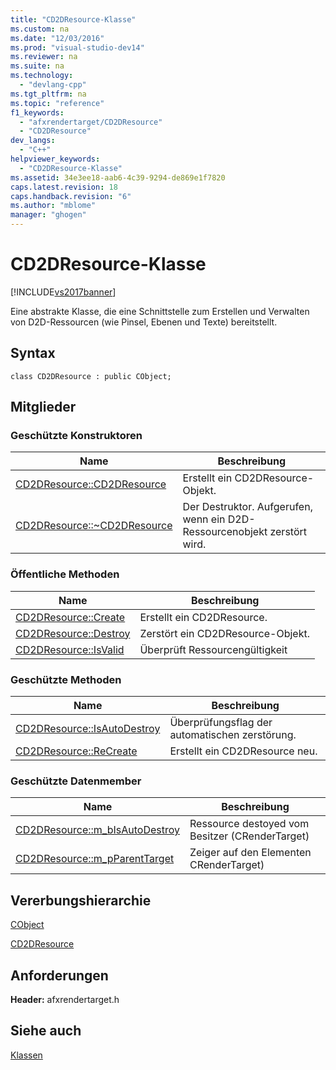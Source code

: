 ```yaml
---
title: "CD2DResource-Klasse"
ms.custom: na
ms.date: "12/03/2016"
ms.prod: "visual-studio-dev14"
ms.reviewer: na
ms.suite: na
ms.technology: 
  - "devlang-cpp"
ms.tgt_pltfrm: na
ms.topic: "reference"
f1_keywords: 
  - "afxrendertarget/CD2DResource"
  - "CD2DResource"
dev_langs: 
  - "C++"
helpviewer_keywords: 
  - "CD2DResource-Klasse"
ms.assetid: 34e3ee18-aab6-4c39-9294-de869e1f7820
caps.latest.revision: 18
caps.handback.revision: "6"
ms.author: "mblome"
manager: "ghogen"
---
```

# CD2DResource-Klasse
[!INCLUDE[vs2017banner](../../assembler/inline/includes/vs2017banner.md)]

Eine abstrakte Klasse, die eine Schnittstelle zum Erstellen und Verwalten von D2D\-Ressourcen \(wie Pinsel, Ebenen und Texte\) bereitstellt.  
  
## Syntax  
  
```  
class CD2DResource : public CObject;  
```  
  
## Mitglieder  
  
### Geschützte Konstruktoren  
  
|Name|Beschreibung|  
|----------|------------------|  
|[CD2DResource::CD2DResource](../Topic/CD2DResource::CD2DResource.md)|Erstellt ein CD2DResource\-Objekt.|  
|[CD2DResource::~CD2DResource](../Topic/CD2DResource::~CD2DResource.md)|Der Destruktor.  Aufgerufen, wenn ein D2D\-Ressourcenobjekt zerstört wird.|  
  
### Öffentliche Methoden  
  
|Name|Beschreibung|  
|----------|------------------|  
|[CD2DResource::Create](../Topic/CD2DResource::Create.md)|Erstellt ein CD2DResource.|  
|[CD2DResource::Destroy](../Topic/CD2DResource::Destroy.md)|Zerstört ein CD2DResource\-Objekt.|  
|[CD2DResource::IsValid](../Topic/CD2DResource::IsValid.md)|Überprüft Ressourcengültigkeit|  
  
### Geschützte Methoden  
  
|Name|Beschreibung|  
|----------|------------------|  
|[CD2DResource::IsAutoDestroy](../Topic/CD2DResource::IsAutoDestroy.md)|Überprüfungsflag der automatischen zerstörung.|  
|[CD2DResource::ReCreate](../Topic/CD2DResource::ReCreate.md)|Erstellt ein CD2DResource neu.|  
  
### Geschützte Datenmember  
  
|Name|Beschreibung|  
|----------|------------------|  
|[CD2DResource::m\_bIsAutoDestroy](../Topic/CD2DResource::m_bIsAutoDestroy.md)|Ressource destoyed vom Besitzer \(CRenderTarget\)|  
|[CD2DResource::m\_pParentTarget](../Topic/CD2DResource::m_pParentTarget.md)|Zeiger auf den Elementen CRenderTarget\)|  
  
## Vererbungshierarchie  
 [CObject](../../mfc/reference/cobject-class.md)  
  
 [CD2DResource](../../mfc/reference/cd2dresource-class.md)  
  
## Anforderungen  
 **Header:**  afxrendertarget.h  
  
## Siehe auch  
 [Klassen](../../mfc/reference/mfc-classes.md)